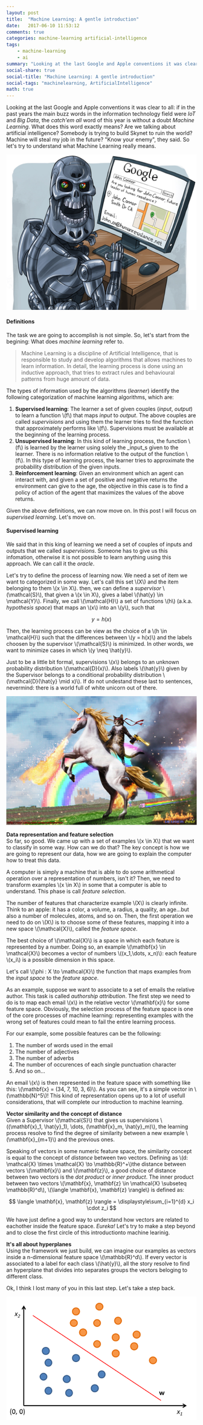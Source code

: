 ```yaml
---
layout: post
title:  "Machine Learning: A gentle introduction"
date:   2017-06-10 11:53:12
comments: true
categories: machine-learning artificial-intelligence
tags:
    - machine-learning
    - ai
summary: "Looking at the last Google and Apple conventions it was clear to all: if in the past years the main buzz words in the information technology field were IoT and Big Data, the catch'em all word of this year is without a doubt Machine Learning. What does this word exactly means? Are we talking about artificial intelligence? Somebody is trying to build Skynet to ruin the world? Machine will steal my job in the future? Know your enemy, they said. So let's try to understand what Machine Learning really means."
social-share: true
social-title: "Machine Learning: A gentle introduction"
social-tags: "machinelearning, ArtificialIntelligence"
math: true
---
```


Looking at the last Google and Apple conventions it was clear to all: if in the past years the main buzz words in the information technology field were _IoT_ and _Big Data_, the _catch'em all_ word  of this year is without a doubt _Machine Learning_. What does this word exactly means? Are we talking about artificial intelligence? Somebody is trying to build Skynet to ruin the world? Machine will steal my job in the future? "Know your enemy", they said. So let's try to understand what Machine Learning really means.

![I am your friendly metal neighbour!!!](/assets/2017-06-10/skynet.jpg)

#### Definitions
The task we are going to accomplish is not simple. So, let's start from the begining: What does _machine learning_ refer to.

> Machine Learning is a discipline of Artificial Intelligence, that is responsible to study and develop algorithms that allows machines to learn information. In detail, the learning process is done using an inductive approach, that tries to extract rules and behavioural patterns from huge amount of data.

The types of information used by the algorithms (_learner_) identify the following categorization of machine learning algorithms, which are:

 1. **Supervised learning**: The learner a set of given couples (_input_, _output_) to learn a function \\(f\\) that maps _input_ to _output_. The above couples are called _supervisions_ and using them the learner tries to find the function that approximately performs like \\(f\\). Supervisions must be available at the beginning of the learning process.
 2. **Unsupervised learning**: In this kind of learning process, the function \\(f\\) is learned by the learner using solely the _input_s given to the learner. There is no information relative to the output of the function \\(f\\). In this type of learning process, the learner tries to approximate the probability distribution of the given inputs. 
 3. **Reinforcement learning**: Given an environment which an agent can interact with, and given a set of positive and negative returns the environment can give to the age, the objective in this case is to find a policy of action of the agent that maximizes the values of the above returns.

Given the above definitions, we can now move on. In this post I will focus on _supervised learning_. Let's move on.

#### Supervised learning
We said that in this king of learning we need a set of couples of inputs and outputs that we called _supervisions_. Someone has to give us this infomation, otherwise it is not possible to learn anything using this approach. We can call it the _oracle_.

Let's try to define the process of learning now. We need a set of item we want to categorized in some way. Let's call this set \\(X\\) and the item belonging to them \\(x \in X\\). then, we can define a _supervisor_ \\(\mathcal{S}\\), that given a \\(x \in X\\), gives a label \\(\hat{y} \in \mathcal{Y}\\). Finally, we call \\(\mathcal{H}\\) a set of functions \\(h\\) (a.k.a. _hypothesis space_) that maps an \\(x\\) into an \\(y\\), such that

$$
  y = h(x)
$$

Then, the learning process can be view as the choice of a \\(h \in \mathcal{H}\\) such that the differences between \\(y = h(x)\\) and the labels choosen by the supervisor \\(\mathcal{S}\\) is minimized. In other words, we want to minimize cases in which \\(y \neq \hat{y}\\).

Just to be a little bit formal, supervisions \\(x\\) belongs to an unknown probability distribution \\(\mathcal{D}(x)\\). Also labels \\(\hat{y}\\) given by the Supervisor belongs to a conditional probability distribution \\(\mathcal{D}(\hat{y} \mid x)\\). If do not undestand these last to sentences, nevermind: there is a world full of white unicorn out of there.

![Nevermind: follow the cat on the white unicorn!!!](/assets/2017-06-10/welcome_to_the_internet__please_follow_me.jpg)

**Data representation and feature selection**<br/>
So far, so good. We came up with a set of examples \\(x \in X\\) that we want to classify in some way. How can we do that? The key concept is how we are going to represent our data, how we are going to explain the computer how to treat this data.

A computer is simply a machine that is able to do some arithmetical operation over a representation of numbers, isn't it? Then, we need to transform examples \\(x \in X\\) in some that a computer is able to understand. This phase is call _feature selection_.

The number of features that characterize example \\(X\\) is clearly infinite. Think to an apple: it has a color, a volume, a radius, a quality, an age...but also a number of molecules, atoms, and so on. Then, the first operation we need to do on \\(X\\) is to choose some of these features, mapping it into a new space \\(\mathcal{X}\\), called the _feature space_.

The best choice of \\(\mathcal{X}\\) is a space in which each feature is represented by a number. Doing so, an example \\(\mathbf{x} \in \mathcal{X}\\) becomes a vector of numbers \\((x_1,\dots, x_n)\\): each feature \\(x_i\\) is a possible dimension in this space.

Let's call \\(\phi : X \to \mathcal{X}\\) the function that maps examples from the _input space_ to the _feature space_.

As an example, suppose we want to associate to a set of emails the relative author. This task is called _authorship attribution_. The first step we need to do is to map each email \\(x\\) in the relative vector \\(\mathbf{x}\\) for some feature space. Obviously, the selection process of the feature space is one of the core processes of machine learning: representing examples with the wrong set of features could mean to fail the entire learning process.  

For our example, some possible features can be the following:

 1. The number of words used in the email
 2. The number of adjectives
 3. The number of adverbs
 4. The number of occurences of each single punctuation character
 5. And so on...

An email \\(x\\) is then represented in the feature space with something like this: \\(\mathbf{x} = (34, 7, 10, 3, 6)\\). As you can see, it's a simple vector in \\(\mathbb{N}^5\\)! This kind of representation opens up to a lot of usefull considerations, that will complete our introduction to machine learning.

**Vector similarity and the concept of distance**<br/>
Given a Supervisor \\(\mathcal{S}\\) that gives us supervisions \\((\mathbf{x}\_1, \hat{y}\_1), \dots, (\mathbf{x}\_m, \hat{y}\_m)\\), the learning process resolve to find the degree of similarity between a new example \\(\mathbf{x}_{m+1}\\) and the previous ones. 

Speaking of vectors in some numeric feature space, the similarity concept is equal to the concept of _distance_ between two vectors. Defining as \\(d: \mathcal{X} \times \mathcal{X} \to \mathbb{R}^+\\)the distance between vectors \\(\mathbf{x}\\) and \\(\mathbf{z}\\), a good choice of distance between two vectors is the _dot product_ or _inner product_. The inner product between two vectors \\(\mathbf{x}, \mathbf{z} \in \mathcal{X} \subseteq \mathbb{R}^d\\), \\(\langle \mathbf{x}, \mathbf{z} \rangle\\) is defined as:

$$
  \langle \mathbf{x}, \mathbf{z} \rangle = \displaystyle\sum_{i=1}^{d} x_i \cdot z_i
$$

We have just define a good way to understand how vectors are related to eachother inside the feature space. _Eureka!_ Let's try to make a step beyond and to close the first circle of this introductionto machine learinig.

**It's all about hyperplanes**<br/>
Using the framework we just build, we can imagine our examples as vectors inside a n-dimensional feature space \\(\mathbb{R}^d\\). If every vector is associated to a label for each class \\(\hat{y}\\), all the story resolve to find an hyperplane that  divides into separates groups the vectors beloging to different class.

Ok, I think I lost many of you in this last step. Let's take a step back.

![Hyperplanes divide the known world :(](/assets/2017-06-10/hyperplane.png)

